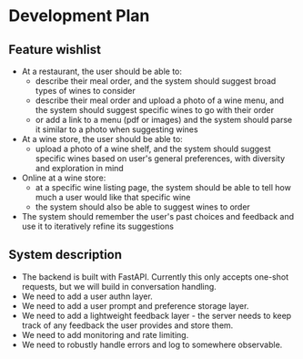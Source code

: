# Development Plan

## Feature wishlist

- At a restaurant, the user should be able to:
    * describe their meal order, and the system should suggest broad types of wines to consider
    * describe their meal order and upload a photo of a wine menu, and the system should suggest specific wines to go with their order
    * or add a link to a menu (pdf or images) and the system should parse it similar to a photo when suggesting wines
- At a wine store, the user should be able to:
    * upload a photo of a wine shelf, and the system should suggest specific wines based on user's general preferences, with diversity and exploration in mind
- Online at a wine store:
    * at a specific wine listing page, the system should be able to tell how much a user would like that specific wine
    * the system should also be able to suggest wines to order
- The system should remember the user's past choices and feedback and use it to iteratively refine its suggestions

## System description

- The backend is built with FastAPI. Currently this only accepts one-shot requests, but we will build in conversation handling.
- We need to add a user authn layer.
- We need to add a user prompt and preference storage layer.
- We need to add a lightweight feedback layer - the server needs to keep track of any feedback the user provides and store them.
- We need to add monitoring and rate limiting.
- We need to robustly handle errors and log to somewhere observable.
